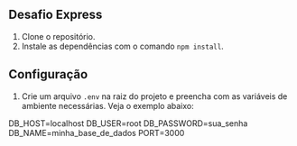 ## Desafio Express

1. Clone o repositório.
2. Instale as dependências com o comando `npm install`.

## Configuração

1. Crie um arquivo `.env` na raiz do projeto e preencha com as variáveis de ambiente necessárias. Veja o exemplo abaixo:

DB_HOST=localhost
DB_USER=root
DB_PASSWORD=sua_senha
DB_NAME=minha_base_de_dados
PORT=3000
